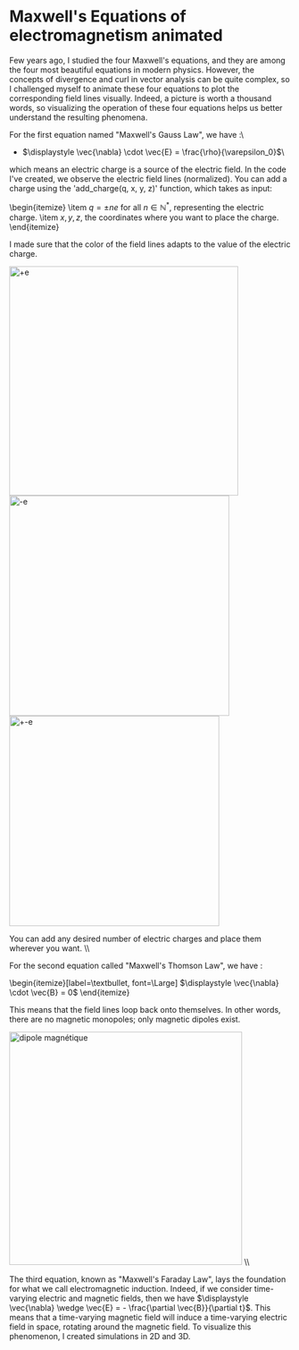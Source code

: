 # Maxwell's Equations of electromagnetism animated
Few years ago, I studied the four Maxwell's equations, and they are among the four most beautiful equations in modern physics. However, the concepts of divergence and curl in vector analysis can be quite complex, so I challenged myself to animate these four equations to plot the corresponding field lines visually. Indeed, a picture is worth a thousand words, so visualizing the operation of these four equations helps us better understand the resulting phenomena.

For the first equation named "Maxwell's Gauss Law", we have :\\


-   $\displaystyle \vec{\nabla} \cdot \vec{E} = \frac{\rho}{\varepsilon_0}$\\



which means an electric charge is a source of the electric field.
In the code I've created, we observe the electric field lines (normalized). You can add a charge using the 'add_charge(q, x, y, z)' function, which takes as input:

\begin{itemize}
    \item $q = {\pm n e}$ for all $n \in \mathbb{N}^*$, representing the electric charge.
    \item $x, y, z$, the coordinates where you want to place the charge.
\end{itemize}

I made sure that the color of the field lines adapts to the value of the electric charge.


<img width="410" alt="+e" src="https://github.com/HugoGW/Maxwells_Equations/assets/140922475/10f034dd-84b5-48f8-934d-cbaad4456c98"> 
<img width="394" alt="-e" src="https://github.com/HugoGW/Maxwells_Equations/assets/140922475/eefad147-c3a0-4ade-a508-a1f3b1e950ed">
<img width="376" alt="+-e" src="https://github.com/HugoGW/Maxwells_Equations/assets/140922475/99fa5c16-c02d-4f7e-bc21-5b1e622fd9ca">

You can add any desired number of electric charges and place them wherever you want. \\\\



For the second equation called "Maxwell's Thomson Law", we have :

\begin{itemize}[label=\textbullet, font=\Large]
    $\displaystyle \vec{\nabla} \cdot \vec{B} = 0$
\end{itemize}


This means that the field lines loop back onto themselves. In other words, there are no magnetic monopoles; only magnetic dipoles exist.

<img width="417" alt="dipole magnétique" src="https://github.com/HugoGW/Maxwells_Equations/assets/140922475/2eaafa07-026a-43ed-9feb-28c9b708893a"> \\\\


The third equation, known as "Maxwell's Faraday Law", lays the foundation for what we call electromagnetic induction. Indeed, if we consider time-varying electric and magnetic fields, then we have $\displaystyle \vec{\nabla} \wedge \vec{E} = - \frac{\partial \vec{B}}{\partial t}$. This means that a time-varying magnetic field will induce a time-varying electric field in space, rotating around the magnetic field. To visualize this phenomenon, I created simulations in 2D and 3D.

